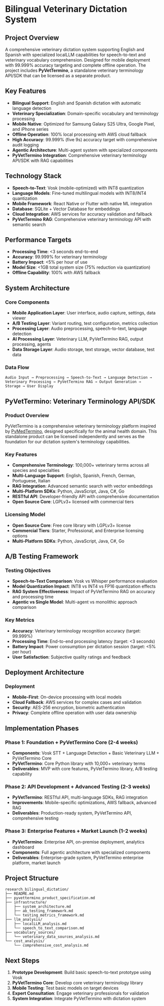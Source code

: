 # Bilingual Veterinary Dictation System

## Project Overview
A comprehensive veterinary dictation system supporting English and Spanish with specialized localLLM capabilities for speech-to-text and veterinary vocabulary comprehension. Designed for mobile deployment with 99.999% accuracy targeting and complete offline operation. The project includes **PyVetTermino**, a standalone veterinary terminology API/SDK that can be licensed as a separate product.

## Key Features
- **Bilingual Support**: English and Spanish dictation with automatic language detection
- **Veterinary Specialization**: Domain-specific vocabulary and terminology processing
- **Mobile Native**: Optimized for Samsung Galaxy S25 Ultra, Google Pixel, and iPhone series
- **Offline Operation**: 100% local processing with AWS cloud fallback
- **High Accuracy**: 99.999% (five 9s) accuracy target with comprehensive audit logging
- **Agentic Architecture**: Multi-agent system with specialized components
- **PyVetTermino Integration**: Comprehensive veterinary terminology API/SDK with RAG capabilities

## Technology Stack
- **Speech-to-Text**: Vosk (mobile-optimized) with INT8 quantization
- **Language Models**: Fine-tuned multilingual models with INT8/INT4 quantization
- **Mobile Framework**: React Native or Flutter with native ML integration
- **Database**: SQLite + Vector Database for embeddings
- **Cloud Integration**: AWS services for accuracy validation and fallback
- **PyVetTermino RAG**: Comprehensive veterinary terminology API with semantic search

## Performance Targets
- **Processing Time**: <3 seconds end-to-end
- **Accuracy**: 99.999% for veterinary terminology
- **Battery Impact**: <5% per hour of use
- **Model Size**: <1GB total system size (75% reduction via quantization)
- **Offline Capability**: 100% with AWS fallback

## System Architecture

### Core Components
- **Mobile Application Layer**: User interface, audio capture, settings, data viewer
- **A/B Testing Layer**: Variant routing, test configuration, metrics collection
- **Processing Layer**: Audio preprocessing, speech-to-text, language detection
- **AI Processing Layer**: Veterinary LLM, PyVetTermino RAG, output processing, agents
- **Data Storage Layer**: Audio storage, text storage, vector database, test data

### Data Flow
```
Audio Input → Preprocessing → Speech-to-Text → Language Detection → 
Veterinary Processing → PyVetTermino RAG → Output Generation → 
Storage → User Display
```


## PyVetTermino: Veterinary Terminology API/SDK

### Product Overview
PyVetTermino is a comprehensive veterinary terminology platform inspired by [PyMedTermino](https://pypi.org/project/PyMedTermino/), designed specifically for the animal health domain. This standalone product can be licensed independently and serves as the foundation for our dictation system's terminology capabilities.

### Key Features
- **Comprehensive Terminology**: 100,000+ veterinary terms across all species and specialties
- **Multi-Language Support**: English, Spanish, French, German, Portuguese, Italian
- **RAG Integration**: Advanced semantic search with vector embeddings
- **Multi-Platform SDKs**: Python, JavaScript, Java, C#, Go
- **RESTful API**: Developer-friendly API with comprehensive documentation
- **Open Source Core**: LGPLv3+ licensed with commercial tiers

### Licensing Model
- **Open Source Core**: Free core library with LGPLv3+ license
- **Commercial Tiers**: Starter, Professional, and Enterprise licensing options
- **Multi-Platform SDKs**: Python, JavaScript, Java, C#, Go

## A/B Testing Framework

### Testing Objectives
- **Speech-to-Text Comparison**: Vosk vs Whisper performance evaluation
- **Model Quantization Impact**: INT8 vs INT4 vs FP16 quantization effects
- **RAG System Effectiveness**: Impact of PyVetTermino RAG on accuracy and processing time
- **Agentic vs Single Model**: Multi-agent vs monolithic approach comparison

### Key Metrics
- **Accuracy**: Veterinary terminology recognition accuracy (target: 99.999%)
- **Processing Time**: End-to-end processing latency (target: <3 seconds)
- **Battery Impact**: Power consumption per dictation session (target: <5% per hour)
- **User Satisfaction**: Subjective quality ratings and feedback

## Deployment Architecture

### Deployment
- **Mobile-First**: On-device processing with local models
- **Cloud Fallback**: AWS services for complex cases and validation
- **Security**: AES-256 encryption, biometric authentication
- **Privacy**: Complete offline operation with user data ownership

## Implementation Phases

### Phase 1: Foundation + PyVetTermino Core (2-4 weeks)
- **Components**: Vosk STT + Language Detection + Basic Veterinary LLM + PyVetTermino Core
- **PyVetTermino**: Core Python library with 10,000+ veterinary terms
- **Deliverables**: MVP with core features, PyVetTermino library, A/B testing capability

### Phase 2: API Development + Advanced Testing (2-3 weeks)
- **PyVetTermino**: RESTful API, multi-language SDKs, RAG integration
- **Improvements**: Mobile-specific optimizations, AWS fallback, advanced RAG
- **Deliverables**: Production-ready system, PyVetTermino API, comprehensive testing

### Phase 3: Enterprise Features + Market Launch (1-2 weeks)
- **PyVetTermino**: Enterprise API, on-premise deployment, analytics dashboard
- **Components**: Full agentic architecture with specialized components
- **Deliverables**: Enterprise-grade system, PyVetTermino enterprise platform, market launch

## Project Structure
```
research_bilingual_dictation/
├── README.md
├── pyvettermino_product_specification.md
├── infrastructure/
│   ├── system_architecture.md
│   ├── ab_testing_framework.md
│   └── testing_metrics_framework.md
├── llm_analysis/
│   ├── localLLM_analysis.md
│   └── speech_to_text_comparison.md
├── vocabulary_sources/
│   └── veterinary_data_sources_analysis.md
└── cost_analysis/
    └── comprehensive_cost_analysis.md
```

## Next Steps
1. **Prototype Development**: Build basic speech-to-text prototype using Vosk
2. **PyVetTermino Core**: Develop core veterinary terminology library
3. **Mobile Testing**: Test basic models on target devices
4. **Expert Consultation**: Engage veterinary professionals for validation
5. **System Integration**: Integrate PyVetTermino with dictation system

